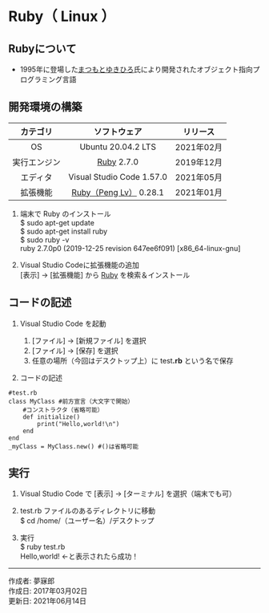 # Ruby（ Linux ）

## Rubyについて

* 1995年に登場した[まつもとゆきひろ](http://bit.ly/2a8pfxb)氏により開発されたオブジェクト指向プログラミング言語

## 開発環境の構築

|カテゴリ|ソフトウェア|リリース|
|:--:|:--:|:--:|
|OS|Ubuntu 20.04.2 LTS|2021年02月|
|実行エンジン|[Ruby](https://www.ruby-lang.org/ja/) 2.7.0|2019年12月|
|エディタ|Visual Studio Code 1.57.0|2021年05月|
|拡張機能|[Ruby（Peng Lv）](https://marketplace.visualstudio.com/items?itemName=rebornix.Ruby) 0.28.1|2021年01月|

1. 端末で Ruby のインストール  
    $ sudo apt-get update  
    $ sudo apt-get install ruby  
    $ sudo ruby -v  
    ruby 2.7.0p0 (2019-12-25 revision 647ee6f091) [x86_64-linux-gnu]

1. Visual Studio Codeに拡張機能の追加  
    [表示] → [拡張機能] から [Ruby](https://marketplace.visualstudio.com/items?itemName=rebornix.Ruby) を検索＆インストール

## コードの記述

1. Visual Studio Code を起動
    1. [ファイル] → [新規ファイル] を選択
    1. [ファイル] → [保存] を選択
    1. 任意の場所（今回はデスクトップ上）に test<b>.rb</b> という名で保存  

1. コードの記述
```
#test.rb
class MyClass #前方宣言（大文字で開始）
    #コンストラクタ（省略可能）
    def initialize()
        print("Hello,world!\n")
    end
end
_myClass = MyClass.new() #()は省略可能
```

## 実行

1. Visual Studio Code で [表示] → [ターミナル] を選択（端末でも可）

1. test.rb ファイルのあるディレクトリに移動  
$ cd /home/（ユーザー名）/デスクトップ

1. 実行  
$ ruby test.rb  
Hello,world! ←と表示されたら成功！  

***
作成者: 夢寐郎  
作成日: 2017年03月02日  
更新日: 2021年06月14日